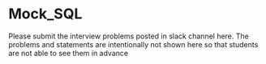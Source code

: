 # Mock_SQL

Please submit the interview problems posted in slack channel here. The problems and statements are intentionally not shown here so that students are not able to see them in advance 
